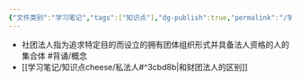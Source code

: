 ```yaml
---
{"文件类别":"学习笔记","tags":["知识点"],"dg-publish":true,"permalink":"/学习笔记/知识点cheese/社团法人/","dgPassFrontmatter":true}
---
```


- 社团法人指为追求特定目的而设立的拥有团体组织形式并具备法人资格的人的集合体 #背诵/概念 
- [[学习笔记/知识点cheese/私法人#^3cbd8b\|和财团法人的区别]]